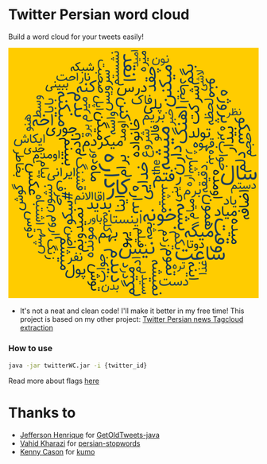 # Twitter Persian word cloud

Build a word cloud for your tweets easily!


[![example output](https://github.com/makbn/twitter_persian_word_cloud/raw/master/example.png)](https://twitter.com/mehdi_akbarian_)


* It's not a neat and clean code! I'll make it better in my free time! This project is based on my other project: [Twitter Persian news Tagcloud extraction](https://github.com/makbn/twitter_persian_news_tagcloud)

### How to use
```bash
java -jar twitterWC.jar -i {twitter_id}
```

Read more about flags [here](https://github.com/makbn/twitter_persian_news_tagcloud#how-to-run)

# Thanks to

* [Jefferson Henrique](https://github.com/Jefferson-Henrique) for [GetOldTweets-java](https://github.com/Jefferson-Henrique/GetOldTweets-java)
* [Vahid Kharazi](https://github.com/kharazi) for [persian-stopwords](https://github.com/kharazi/persian-stopwords)
* [Kenny Cason](https://github.com/kennycason) for [kumo](https://github.com/kennycason/kumo)
